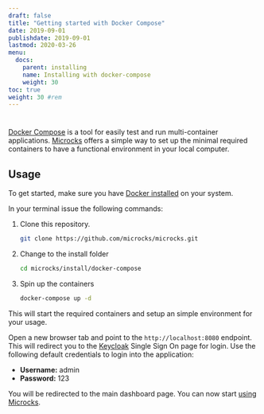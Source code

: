 ```yaml
---
draft: false
title: "Getting started with Docker Compose"
date: 2019-09-01
publishdate: 2019-09-01
lastmod: 2020-03-26
menu:
  docs:
    parent: installing
    name: Installing with docker-compose
    weight: 30
toc: true
weight: 30 #rem
---
```


# 

[Docker Compose](https://docs.docker.com/compose/) is a tool for easily test and run multi-container applications. [Microcks](https://microcks.io/) offers a simple way to set up the minimal required containers to have a functional environment in your local computer.

## Usage

To get started, make sure you have [Docker installed](https://docs.docker.com/get-docker/) on your system.

In your terminal issue the following commands:

1. Clone this repository.

   ```sh
   git clone https://github.com/microcks/microcks.git
   ```

2. Change to the install folder

   ```sh
   cd microcks/install/docker-compose
   ```

3. Spin up the containers

   ```sh
   docker-compose up -d
   ```

This will start the required containers and setup an simple environment for your usage.

Open a new browser tab and point to the `http://localhost:8080` endpoint. This will redirect you to the [Keycloak](https://www.keycloak.org/) Single Sign On page for login. Use the following default credentials to login into the application:

* **Username:** admin
* **Password:** 123

You will be redirected to the main dashboard page. You can now start [using Microcks](https://microcks.io/documentation/getting-started/#using-microcks).
